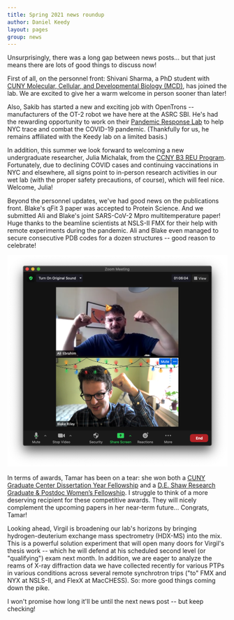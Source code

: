 ```yaml
---
title: Spring 2021 news roundup
author: Daniel Keedy
layout: pages
group: news
---
```


Unsurprisingly, there was a long gap between news posts... but that just means there are lots of good things to discuss now!

First of all, on the personnel front: Shivani Sharma, a PhD student with [CUNY Molecular, Cellular, and Developmental Biology (MCD)](https://www.gc.cuny.edu/Page-Elements/Academics-Research-Centers-Initiatives/Doctoral-Programs/Biology/Subprograms/Molecular,-Cellular,-and-Developmental-Biology), has joined the lab.  We are excited to give her a warm welcome in person sooner than later!

Also, Sakib has started a new and exciting job with OpenTrons -- manufacturers of the OT-2 robot we have here at the ASRC SBI.  He's had the rewarding opportunity to work on their [Pandemic Response Lab](https://pandemicresponselab.com/) to help NYC trace and combat the COVID-19 pandemic.  (Thankfully for us, he remains affiliated with the Keedy lab on a limited basis.)

In addition, this summer we look forward to welcoming a new undergraduate researcher, Julia Michalak, from the [CCNY B3 REU Program](https://www.b3-reu.ccny.cuny.edu/).  Fortunately, due to declining COVID cases and continuing vaccinations in NYC and elsewhere, all signs point to in-person research activities in our wet lab (with the proper safety precautions, of course), which will feel nice.  Welcome, Julia!

Beyond the personnel updates, we've had good news on the publications front.  Blake's qFit 3 paper was accepted to Protein Science.  And we submitted Ali and Blake's joint SARS-CoV-2 Mpro multitemperature paper!  Huge thanks to the beamline scientists at NSLS-II FMX for their help with remote experiments during the pandemic.  Ali and Blake even managed to secure consecutive PDB codes for a dozen structures -- good reason to celebrate!

<span class="image fit"><img src="/images/Ali-Blake_12_consec_PDBIDS_Mpro.png" title="Achievement unlocked: 12 consecutive PDB IDs!" class="img-responsive"></span>

In terms of awards, Tamar has been on a tear: she won both a [CUNY Graduate Center Dissertation Year Fellowship](https://www.gc.cuny.edu/News/All-News/Detail?id=59532) and a [D.E. Shaw Research Graduate & Postdoc Women’s Fellowship](https://www.deshawresearch.com/womensfellowship/).  I struggle to think of a more deserving recipient for these competitive awards.  They will nicely complement the upcoming papers in her near-term future...  Congrats, Tamar!

Looking ahead, Virgil is broadening our lab's horizons by bringing hydrogen-deuterium exchange mass spectrometry (HDX-MS) into the mix.  This is a powerful solution experiment that will open many doors for Virgil's thesis work -- which he will defend at his scheduled second level (or "qualifying") exam next month.  In addition, we are eager to analyze the reams of X-ray diffraction data we have collected recently for various PTPs in various conditions across several remote synchrotron trips ("to" FMX and NYX at NSLS-II, and FlexX at MacCHESS).  So: more good things coming down the pike.

I won't promise how long it'll be until the next news post -- but keep checking!
